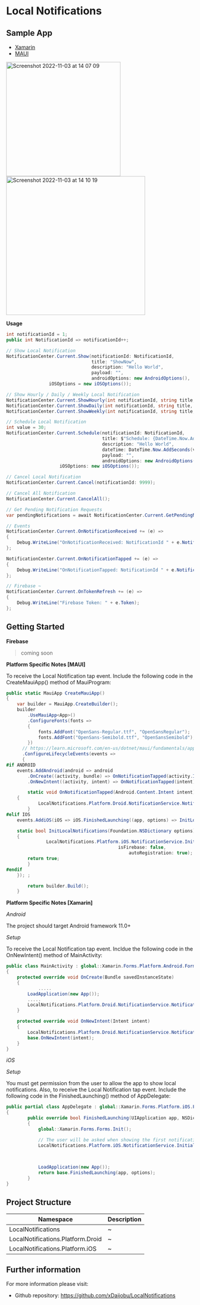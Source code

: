 # Local Notifications

## Sample App
* [Xamarin](https://github.com/xDaijobu/LocalNotifications/tree/main/Sample/Xamarin) 
* [MAUI](https://github.com/xDaijobu/LocalNotifications/tree/main/Sample/Maui/LocalNotificationsSample2)

<img width="307" alt="Screenshot 2022-11-03 at 14 07 09" src="https://user-images.githubusercontent.com/22674537/199664085-a547575f-1506-4249-bfaf-5417df8dcbad.png"><img width="373" alt="Screenshot 2022-11-03 at 14 10 19" src="https://user-images.githubusercontent.com/22674537/199664456-dd9e8b62-c9c3-42c2-a91b-51e716861f57.png">

**Usage**
```csharp
int notificationId = 1;
public int NotificationId => notificationId++;

// Show Local Notification
NotificationCenter.Current.Show(notificationId: NotificationId,
                                title: "ShowNow",
                                description: "Hello World",
                                payload: "",
                                androidOptions: new AndroidOptions(),
				iOSOptions = new iOSOptions());

// Show Hourly / Daily / Weekly Local Notification
NotificationCenter.Current.ShowHourly(int notificationId, string title, string description, Time time, string payload, AndroidOptions androidOptions = null, iOSOptions iOSOptions = null);
NotificationCenter.Current.ShowDaily(int notificationId, string title, string description, Time time, string payload, AndroidOptions androidOptions = null, iOSOptions iOSOptions = null);
NotificationCenter.Current.ShowWeekly(int notificationId, string title, string description, Day weekDay, Time time, string payload, AndroidOptions androidOptions = null, iOSOptions iOSOptions = null);

// Schedule Local Notification
int value = 30;
NotificationCenter.Current.Schedule(notificationId: NotificationId,
                                    title: $"Schedule: {DateTime.Now.AddSeconds(value)}",
                                    description: "Hello World",
                                    dateTime: DateTime.Now.AddSeconds(value),
                                    payload: "",
                                    androidOptions: new AndroidOptions(),
				    iOSOptions: new iOSOptions());

// Cancel Local Notification
NotificationCenter.Current.Cancel(notificationId: 9999);

// Cancel All Notification
NotificationCenter.Current.CancelAll();

// Get Pending Notification Requests
var pendingNotifications = await NotificationCenter.Current.GetPendingNotificationRequests();

// Events
NotificationCenter.Current.OnNotificationReceived += (e) =>
{
    Debug.WriteLine("OnNotificationReceived: NotificationId " + e.NotificationId);
};

NotificationCenter.Current.OnNotificationTapped += (e) =>
{
    Debug.WriteLine("OnNotificationTapped: NotificationId " + e.NotificationId);
};

// Firebase ~
NotificationCenter.Current.OnTokenRefresh += (e) => 
{
    Debug.WriteLine("Firebase Token: " + e.Token);
};
```
## Getting Started

**Firebase**
> coming soon

**Platform Specific Notes [MAUI]**

To receive the Local Notification tap event. Include the following code in the CreateMauiApp() method of MauiProgram:
```csharp
public static MauiApp CreateMauiApp()
{
	var builder = MauiApp.CreateBuilder();
	builder
		.UseMauiApp<App>()
		.ConfigureFonts(fonts =>
		{
			fonts.AddFont("OpenSans-Regular.ttf", "OpenSansRegular");
			fonts.AddFont("OpenSans-Semibold.ttf", "OpenSansSemibold");
		})
      // https://learn.microsoft.com/en-us/dotnet/maui/fundamentals/app-lifecycle
      .ConfigureLifecycleEvents(events =>
      {
#if ANDROID
	events.AddAndroid(android => android
		.OnCreate((activity, bundle) => OnNotificationTapped(activity.Intent))
		.OnNewIntent((activity, intent) => OnNotificationTapped(intent)));

        static void OnNotificationTapped(Android.Content.Intent intent)
	{
            LocalNotifications.Platform.Droid.NotificationService.NotificationTapped(intent);
        }
#elif IOS
	events.AddiOS(iOS => iOS.FinishedLaunching((app, options) => InitLocalNotifications(options)));

	static bool InitLocalNotifications(Foundation.NSDictionary options)
	{
               LocalNotifications.Platform.iOS.NotificationService.Initialize(options: options,
									      isFirebase: false,
								              autoRegistration: true);
		return true;
        }
#endif
	}); ;

		return builder.Build();
	}
```


**Platform Specific Notes [Xamarin]**

*Android*

The project should target Android framework 11.0+

*Setup*

To receive the Local Notification tap event. Incldue the following code in the OnNewIntent() method of MainActivity:

```csharp
public class MainActivity : global::Xamarin.Forms.Platform.Android.FormsAppCompatActivity
{
	protected override void OnCreate(Bundle savedInstanceState)
	{
	    	.....		
		LoadApplication(new App());
		.....	
		LocalNotifications.Platform.Droid.NotificationService.NotificationTapped(Intent);
	}

	protected override void OnNewIntent(Intent intent)
	{
		LocalNotifications.Platform.Droid.NotificationService.NotificationTapped(intent);
		base.OnNewIntent(intent);
	}
}
```

*iOS*

*Setup*

You must get permission from the user to allow the app to show local notifications. Also, to receive the Local Notification tap event. Include the following code in the FinishedLaunching() method of AppDelegate:

```csharp
public partial class AppDelegate : global::Xamarin.Forms.Platform.iOS.FormsApplicationDelegate
{        
        public override bool FinishedLaunching(UIApplication app, NSDictionary options)
        {
            global::Xamarin.Forms.Forms.Init();

            // The user will be asked when showing the first notification.
            LocalNotifications.Platform.iOS.NotificationService.Initialize(options: options,
                                                                           isFirebase: false,
                                                                           autoRegistration: true);

            LoadApplication(new App());
            return base.FinishedLaunching(app, options);
        }
}
```

## Project Structure

| Namespace | Description |
|--------------|--------------|
| LocalNotifications | ~ |
| LocalNotifications.Platform.Droid | ~ |
| LocalNotifications.Platform.iOS | ~ |

## Further information

For more information please visit:

- Github repository: https://github.com/xDaijobu/LocalNotifications


